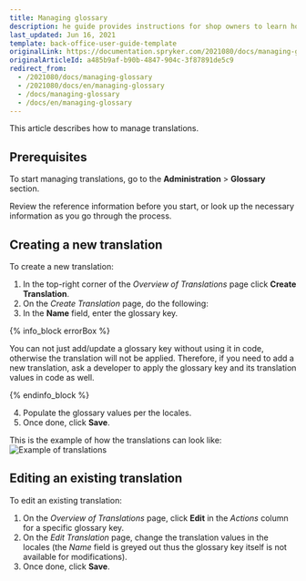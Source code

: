 ```yaml
---
title: Managing glossary
description: he guide provides instructions for shop owners to learn how to create and handle information in different languages in the Back Office.
last_updated: Jun 16, 2021
template: back-office-user-guide-template
originalLink: https://documentation.spryker.com/2021080/docs/managing-glossary
originalArticleId: a485b9af-b90b-4847-904c-3f87891de5c9
redirect_from:
  - /2021080/docs/managing-glossary
  - /2021080/docs/en/managing-glossary
  - /docs/managing-glossary
  - /docs/en/managing-glossary
---
```


This article describes how to manage translations.

## Prerequisites

To start managing translations, go to the **Administration** > **Glossary** section.

Review the reference information before you start, or look up the necessary information as you go through the process.

## Creating a new translation

To create a new translation:

1. In the top-right corner of the *Overview of Translations* page click **Create Translation**.
2. On the *Create Translation* page, do the following:
3. In the **Name** field, enter the glossary key.

{% info_block errorBox %}

You can not just add/update a glossary key without using it in code, otherwise the translation will not be applied. Therefore, if you need to add a new translation, ask a developer to apply the glossary key and its translation values in code as well.

{% endinfo_block %}

4. Populate the glossary values per the locales.
5. Once done, click **Save**.

This is the example of how the translations can look like:
![Example of translations](https://spryker.s3.eu-central-1.amazonaws.com/docs/User+Guides/Back+Office+User+Guides/Glossary/Managing+Glossary/managing-glossary.png)

## Editing an existing translation

To edit an existing translation:

1. On the *Overview of Translations* page, click **Edit** in the _Actions_ column for a specific glossary key.
2. On the *Edit Translation* page, change the translation values in the locales (the *Name* field is greyed out thus the glossary key itself is not available for modifications).
3. Once done, click **Save**.

